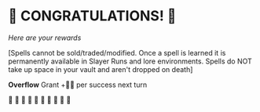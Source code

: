 # :sparkler: CONGRATULATIONS! :sparkler: 
*Here are your rewards*

[Spells cannot be sold/traded/modified. Once a spell is learned it is permanently available in Slayer Runs and lore environments. Spells do NOT take up space in your vault and aren't dropped on death]

**Overflow** Grant +:large_blue_diamond:🌀 per success next turn

:sparkler: :sparkler: :sparkler: :sparkler: :sparkler: :sparkler: :sparkler: :sparkler: :sparkler: :sparkler: 
